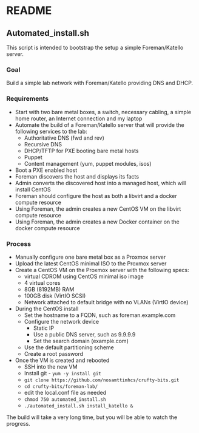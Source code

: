 # README

## Automated_install.sh
This script is intended to bootstrap the setup a simple Foreman/Katello server.

### Goal
Build a simple lab network with Foreman/Katello providing DNS and DHCP.

### Requirements
* Start with two bare metal boxes, a switch, necessary cabling, a simple home router, an Internet connection and my laptop
* Automate the build of a Foreman/Katello server that will provide the following services to the lab:
  * Authoritative DNS (fwd and rev)
  * Recursive DNS
  * DHCP/TFTP for PXE booting bare metal hosts
  * Puppet
  * Content management (yum, puppet modules, isos)
* Boot a PXE enabled host
* Foreman discovers the host and displays its facts
* Admin converts the discovered host into a managed host, which will install CentOS
* Foreman should configure the host as both a libvirt and a docker compute resource
* Using Foreman, the admin creates a new CentOS VM on the libvirt compute resource
* Using Foreman, the admin creates a new Docker container on the docker compute resource

### Process
* Manually configure one bare metal box as a Proxmox server
* Upload the latest CentOS minimal ISO to the Proxmox server
* Create a CentOS VM on the Proxmox server with the following specs:
  * virtual CDROM using CentOS minimal iso image
  * 4 virtual cores
  * 8GB (8192MB) RAM
  * 100GB disk (VirtIO SCSI)
  * Network attached to default bridge with no VLANs (VirtIO device)
* During the CentOS install
  * Set the hostname to a FQDN, such as foreman.example.com
  * Configure the network device
    * Static IP
    * Use a public DNS server, such as 9.9.9.9
    * Set the search domain (example.com)
  * Use the default partitioning scheme
  * Create a root password
* Once the VM is created and rebooted
  * SSH into the new VM
  * Install git - `yum -y install git`
  * `git clone https://github.com/nosamttimhcs/crufty-bits.git`
  * `cd crufty-bits/foreman-lab/`
  * edit the local.conf file as needed
  * `chmod 750 automated_install.sh`
  * `./automated_install.sh install_katello &`


The build will take a very long time, but you will be able to watch the progress.
